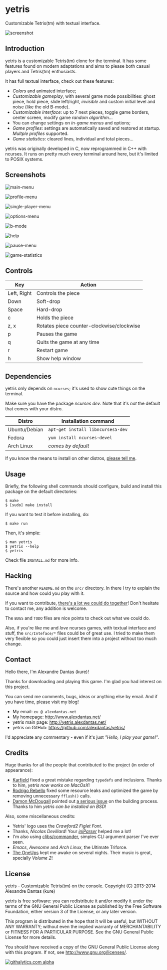 # yetris

Customizable Tetris(tm) with textual interface.

![screenshot](http://yetris.alexdantas.net/images/classic-tetris.png)

## Introduction

yetris is a customizable Tetris(tm) clone for the terminal.
It has some features found on modern adaptations and aims
to please both casual players and Tetris(tm) enthusiasts.

It has full textual interface, check out these features:

* _Colors_ and animated interface;
* _Customizable gameplay_, with several game mode
  possibilities: ghost piece, hold piece, slide left/right,
  _invisible_ and custom initial level and noise (like
  the old B-mode).
* _Customizable interface_: up to 7 next pieces, toggle
  game borders, center screen, modify game _random algorithm_...
* You can change settings on _in-game menus_ and options;
* _Game profiles_: settings are automatically saved and
  restored at startup. _Multple profiles_ supported.
* _Game statistics_: cleared lines, individual and total pieces...

yetris was originally developed in C, now reprogrammed in C++
with ncurses. It runs on pretty much every terminal around here,
but it's limited to POSIX systems.

## Screenshots

![main-menu](http://yetris.alexdantas.net/images/main-menu-without-borders.png)

![profile-menu](http://yetris.alexdantas.net/images/profile-menu.png)

![single-player-menu](http://yetris.alexdantas.net/images/single-player-menu.png)

![options-menu](http://yetris.alexdantas.net/images/options-menu.png)

![b-mode](http://yetris.alexdantas.net/images/b-mode.png)

![help](http://yetris.alexdantas.net/images/help.png)

![pause-menu](http://yetris.alexdantas.net/images/pause-menu.png)

![game-statistics](http://yetris.alexdantas.net/images/statistics.png)

## Controls

| Key         | Action                                    |
| ----------- | ----------------------------------------- |
| Left, Right | Controls the piece                        |
| Down        | Soft-drop                                 |
| Space       | Hard-drop                                 |
| c           | Holds the piece                           |
| z, x        | Rotates piece counter-clockwise/clockwise |
| p           | Pauses the game                           |
| q           | Quits the game at any time                |
| r           | Restart game                              |
| h           | Show help window                          |

## Dependencies

yetris only depends on `ncurses`; it's used to show cute things on the terminal.

Make sure you have the package *ncurses dev*. Note that it's _not_ the default
that comes with your distro.

| Distro         | Installation command              |
| -------------- | --------------------------------- |
| Ubuntu/Debian  | `apt-get install libncurses5-dev` |
| Fedora         | `yum install ncurses-devel`       |
| Arch Linux     | _comes by default_                |

If you know the means to install on other distros, [please tell me][issues].

## Usage

Briefly, the following shell commands should configure,
build and install this package on the default directories:

    $ make
    $ [sudo] make install

If you want to test it before installing, do:

    $ make run

Then, it's simple:

	$ man yetris
	$ yetris --help
	$ yetris

Check file `INSTALL.md` for more info.

## Hacking

There's another `README.md` on the `src/` directory.
In there I try to explain the source and how could you play
with it.

If you want to contribute,
[there's a lot we could do together](https://github.com/alexdantas/yetris/issues)!
Don't hesitate to contact me, any addition is welcome.

The `BUGS` and `TODO` files are nice points to check out
what we could do.

Also, if you're like me and *love* ncurses games, with textual
interface and stuff, the `src/Inteface/*` files could be of
great use. I tried to make them very flexible so you could
just insert them into a project without too much change.

## Contact

Hello there, I'm Alexandre Dantas (kure)!

Thanks for downloading and playing this game.
I'm glad you had interest on this project.

You can send me comments, bugs, ideas or anything else by email.
And if you have time, please visit my blog!

* My email:           `eu @ alexdantas.net`
* My homepage:        http://www.alexdantas.net/
* yetris main page:   http://yetris.alexdantas.net/
* yetris on GitHub:   https://github.com/alexdantas/yetris/

I'd appreciate any commentary - even if it's just
*"Hello, I play your game!"*.

## Credits

Huge thanks for all the people that contributed to the project
(in order of appearance):

* [Karfield](http://www.github.com/karfield) fixed a great
  mistake regarding `typedefs` and inclusions.
  Thanks to him, *yetris now works on MacOsX*!
* [Rodrigo Rebello](https://github.com/rrebello) fixed some
  resource leaks and optimized the game by removing
  unnecessary `fflush()` calls.
* [Damon McDougall](https://github.com/dmcdougall) pointed out
  [a serious issue](https://github.com/alexdantas/yetris/issues/1)
  on the building process. Thanks to him *yetris can be installed
  on BSD*!

Also, some miscellaneous credits:

* Yetris' logo uses the *Crawford2* _Figlet Font_.
* Thanks, *Nicolas Devillard*! Your
  [_iniParser_](http://ndevilla.free.fr/iniparser/) helped me
  a lot!
* I'm also using
  [clibs/commander](https://github.com/clibs/commander),
  simples CLI argument parser I've ever seen.
* _Emacs_, _Awesome_ and _Arch Linux_, the Ultimate Triforce.
* [The OneUps](https://theoneups.bandcamp.com/) kept me awake
  on several nights. Their music is great, specially _Volume 2_!

## License

 yetris - Customizable Tetris(tm) on the console.
 Copyright (C) 2013-2014  Alexandre Dantas (kure)

 yetris is free software: you can redistribute it and/or modify
 it under the terms of the GNU General Public License as published by
 the Free Software Foundation, either version 3 of the License, or
 any later version.

 This program is distributed in the hope that it will be useful,
 but WITHOUT ANY WARRANTY; without even the implied warranty of
 MERCHANTABILITY or FITNESS FOR A PARTICULAR PURPOSE.  See the
 GNU General Public License for more details.

 You should have received a copy of the GNU General Public License
 along with this program.  If not, see <http://www.gnu.org/licenses/>.

[![githalytics.com alpha](https://cruel-carlota.pagodabox.com/fde5a2c1dd787040f5121109b5451879 "githalytics.com")](http://githalytics.com/alexdantas/yetris)

[issues]: https://github.com/alexdantas/yetris/issues

